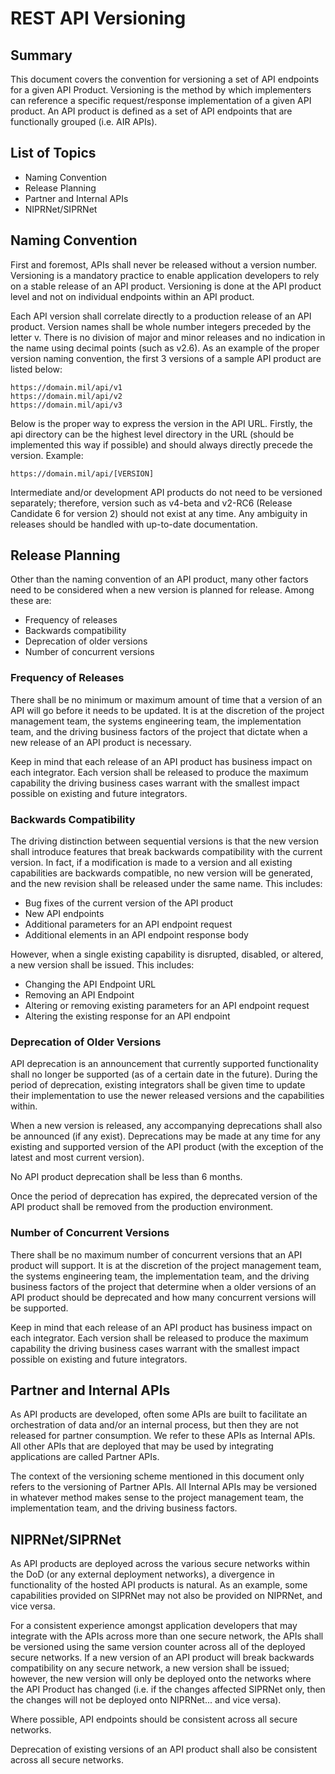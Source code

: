 # REST API Versioning

## Summary


This document covers the convention for versioning a set of API endpoints for a given API Product. Versioning is the method by which implementers can reference a specific request/response implementation of a given API product. An API product is defined as a set of API endpoints that are functionally grouped (i.e. AIR APIs).

## List of Topics* Naming Convention
* Release Planning
* Partner and Internal APIs
* NIPRNet/SIPRNet

## Naming Convention
First and foremost, APIs shall never be released without a version number. Versioning is a mandatory practice to enable application developers to rely on a stable release of an API product. Versioning is done at the API product level and not on individual endpoints within an API product.
Each API version shall correlate directly to a production release of an API product. Version names shall be whole number integers preceded by the letter v. There is no division of major and minor releases and no indication in the name using decimal points (such as v2.6). As an example of the proper version naming convention, the first 3 versions of a sample API product are listed below:

```
https://domain.mil/api/v1
https://domain.mil/api/v2
https://domain.mil/api/v3
```

Below is the proper way to express the version in the API URL. Firstly, the api directory can be the highest level directory in the URL (should be implemented this way if possible) and should always directly precede the version. Example:

```
https://domain.mil/api/[VERSION]
```

Intermediate and/or development API products do not need to be versioned separately; therefore, version such as v4-beta and v2-RC6 (Release Candidate 6 for version 2) should not exist at any time. Any ambiguity in releases should be handled with up-to-date documentation.

## Release Planning

Other than the naming convention of an API product, many other factors need to be considered when a new version is planned for release. Among these are:

* Frequency of releases
* Backwards compatibility
* Deprecation of older versions
* Number of concurrent versions

### Frequency of Releases

There shall be no minimum or maximum amount of time that a version of an API will go before it needs to be updated. It is at the discretion of the project management team, the systems engineering team, the implementation team, and the driving business factors of the project that dictate when a new release of an API product is necessary.
Keep in mind that each release of an API product has business impact on each integrator. Each version shall be released to produce the maximum capability the driving business cases warrant with the smallest impact possible on existing and future integrators.

### Backwards Compatibility

The driving distinction between sequential versions is that the new version shall introduce features that break backwards compatibility with the current version. In fact, if a modification is made to a version and all existing capabilities are backwards compatible, no new version will be generated, and the new revision shall be released under the same name. This includes:

* Bug fixes of the current version of the API product
* New API endpoints
* Additional parameters for an API endpoint request
* Additional elements in an API endpoint response body

However, when a single existing capability is disrupted, disabled, or altered, a new version shall be issued. This includes:

* Changing the API Endpoint URL
* Removing an API Endpoint
* Altering or removing existing parameters for an API endpoint request
* Altering the existing response for an API endpoint

### Deprecation of Older Versions

API deprecation is an announcement that currently supported functionality shall no longer be supported (as of a certain date in the future). During the period of deprecation, existing integrators shall be given time to update their implementation to use the newer released versions and the capabilities within.
When a new version is released, any accompanying deprecations shall also be announced (if any exist). Deprecations may be made at any time for any existing and supported version of the API product (with the exception of the latest and most current version).
No API product deprecation shall be less than 6 months.
Once the period of deprecation has expired, the deprecated version of the API product shall be removed from the production environment.

### Number of Concurrent Versions

There shall be no maximum number of concurrent versions that an API product will support. It is at the discretion of the project management team, the systems engineering team, the implementation team, and the driving business factors of the project that determine when a older versions of an API product should be deprecated and how many concurrent versions will be supported.
Keep in mind that each release of an API product has business impact on each integrator. Each version shall be released to produce the maximum capability the driving business cases warrant with the smallest impact possible on existing and future integrators.

## Partner and Internal APIs

As API products are developed, often some APIs are built to facilitate an orchestration of data and/or an internal process, but then they are not released for partner consumption. We refer to these APIs as Internal APIs. All other APIs that are deployed that may be used by integrating applications are called Partner APIs.
The context of the versioning scheme mentioned in this document only refers to the versioning of Partner APIs. All Internal APIs may be versioned in whatever method makes sense to the project management team, the implementation team, and the driving business factors.

## NIPRNet/SIPRNet

As API products are deployed across the various secure networks within the DoD (or any external deployment networks), a divergence in functionality of the hosted API products is natural. As an example, some capabilities provided on SIPRNet may not also be provided on NIPRNet, and vice versa.
For a consistent experience amongst application developers that may integrate with the APIs across more than one secure network, the APIs shall be versioned using the same version counter across all of the deployed secure networks. If a new version of an API product will break backwards compatibility on any secure network, a new version shall be issued; however, the new version will only be deployed onto the networks where the API Product has changed (i.e. if the changes affected SIPRNet only, then the changes will not be deployed onto NIPRNet... and vice versa).
Where possible, API endpoints should be consistent across all secure networks.Deprecation of existing versions of an API product shall also be consistent across all secure networks.
